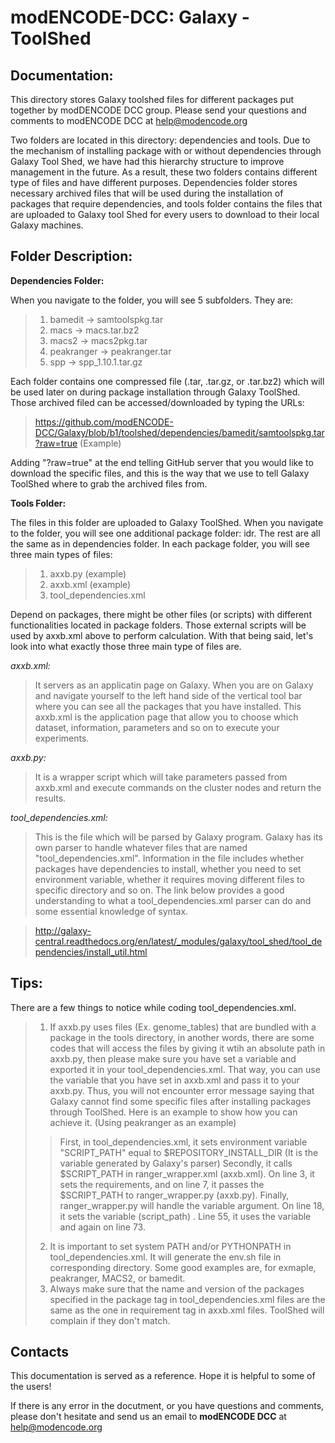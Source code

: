 modENCODE-DCC: Galaxy - ToolShed
===================================

Documentation:
-----------------------

This directory stores Galaxy toolshed files for different packages put together by modDENCODE DCC group. Please send your questions and comments to modENCODE DCC at help@modencode.org


Two folders are located in this directory: dependencies and tools. Due to the mechanism of installing package with or without dependencies through Galaxy Tool Shed, we have had this hierarchy structure to improve management in the future. As a result, these two folders contains different type of files and have different purposes. Dependencies folder stores necessary archived files that will be used during the installation of packages that require dependencies, and tools folder contains the files that are uploaded to Galaxy tool Shed for every users to download to their local Galaxy machines.     


Folder Description:
-----------------------

**Dependencies Folder:**

When you navigate to the folder, you will see 5 subfolders. They are:

>	1. bamedit       ->  samtoolspkg.tar
>	2. macs          ->  macs.tar.bz2
>	3. macs2         ->  macs2pkg.tar
>	4. peakranger    ->  peakranger.tar
>	5. spp           ->  spp_1.10.1.tar.gz

Each folder contains one compressed file (.tar, .tar.gz, or .tar.bz2) which will be used later on during package installation through Galaxy ToolShed. Those archived filed can be accessed/downloaded by typing the URLs:

>	https://github.com/modENCODE-DCC/Galaxy/blob/b1/toolshed/dependencies/bamedit/samtoolspkg.tar?raw=true (Example)

Adding "?raw=true" at the end telling GitHub server that you would like to download the specific files, and this is the way that we use to tell Galaxy ToolShed where to grab the archived files from. 


**Tools Folder:**

The files in this folder are uploaded to Galaxy ToolShed. When you navigate to the folder, you will see one additional package folder: idr. The rest are all the same as in dependencies folder. In each package folder, you will see three main types of files: 

>	1. axxb.py     (example)
>	2. axxb.xml    (example)
>	3. tool_dependencies.xml 

Depend on packages, there might be other files (or scripts) with different functionalities located in package folders. Those external scripts will be used by axxb.xml above to perform calculation. With that being said, let's look into what exactly those three main type of files are.

*axxb.xml:*

>	It servers as an applicatin page on Galaxy. When you are on Galaxy and navigate yourself to the left hand side of the vertical tool bar where you can see all the packages that you have installed. This axxb.xml is the application page that allow you to choose which dataset, information, parameters and so on to execute your experiments.

*axxb.py:*

>	It is a wrapper script which will take parameters passed from axxb.xml and execute commands on the cluster nodes and return the results.

*tool_dependencies.xml:*

>	This is the file which will be parsed by Galaxy program. Galaxy has its own parser to handle whatever files that are named "tool_dependencies.xml". Information in the file includes whether packages have dependencies to install, whether you need to set environment variable, whether it requires moving different files to specific directory and so on. The link below provides a good understanding to what a tool_dependencies.xml parser can do and some essential knowledge of syntax.

>	http://galaxy-central.readthedocs.org/en/latest/_modules/galaxy/tool_shed/tool_dependencies/install_util.html 

Tips:
-----------

There are a few things to notice while coding tool_dependencies.xml.

>	1. If axxb.py uses files (Ex. genome_tables) that are bundled with a package in the tools directory, in another words, there are some codes that will access the files by giving it wtih an absolute path in axxb.py, then please make sure you have set a variable and exported it in your tool_dependencies.xml. That way, you can use the variable that you have set in axxb.xml and pass it to your axxb.py. Thus, you will not encounter error message saying that Galaxy cannot find some specific files after installing packages through ToolShed. Here is an example to show how you can achieve it. (Using peakranger as an example)
>>	First, in tool_dependencies.xml, it sets environment variable "SCRIPT_PATH" equal to $REPOSITORY_INSTALL_DIR (It is the variable generated by Galaxy's parser)
>>	Secondly, it calls $SCRIPT_PATH in ranger_wrapper.xml (axxb.xml). On line 3, it sets the requirements, and on line 7, it passes the $SCRIPT_PATH to ranger_wrapper.py (axxb.py). 
>>	Finally, ranger_wrapper.py will handle the variable argument. On line 18, it sets the variable (script_path) . Line 55, it uses the variable and again on line 73.
>	2. It is important to set system PATH and/or PYTHONPATH in tool_dependencies.xml. It will generate the env.sh file in corresponding directory. Some good examples are, for exmaple, peakranger, MACS2, or bamedit.
> 	3. Always make sure that the name and version of the packages specified in the package tag in tool_dependencies.xml files are the same as the one in requirement tag in axxb.xml files. ToolShed will complain if they don't match.

Contacts
--------------

This documentation is served as a reference. Hope it is helpful to some of the users!

If there is any error in the docutment, or you have questions and comments, please don't hesitate and send us an email to **modENCODE DCC** at help@modencode.org
